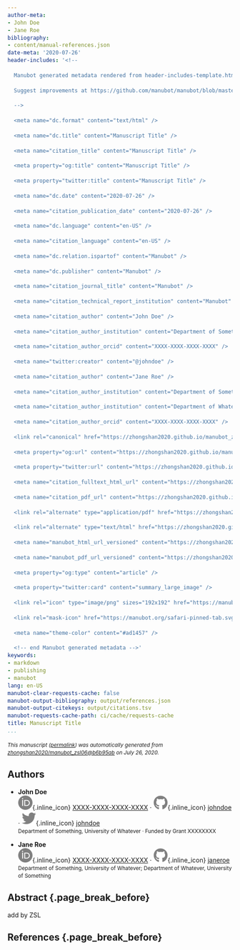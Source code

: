 ```yaml
---
author-meta:
- John Doe
- Jane Roe
bibliography:
- content/manual-references.json
date-meta: '2020-07-26'
header-includes: '<!--

  Manubot generated metadata rendered from header-includes-template.html.

  Suggest improvements at https://github.com/manubot/manubot/blob/master/manubot/process/header-includes-template.html

  -->

  <meta name="dc.format" content="text/html" />

  <meta name="dc.title" content="Manuscript Title" />

  <meta name="citation_title" content="Manuscript Title" />

  <meta property="og:title" content="Manuscript Title" />

  <meta property="twitter:title" content="Manuscript Title" />

  <meta name="dc.date" content="2020-07-26" />

  <meta name="citation_publication_date" content="2020-07-26" />

  <meta name="dc.language" content="en-US" />

  <meta name="citation_language" content="en-US" />

  <meta name="dc.relation.ispartof" content="Manubot" />

  <meta name="dc.publisher" content="Manubot" />

  <meta name="citation_journal_title" content="Manubot" />

  <meta name="citation_technical_report_institution" content="Manubot" />

  <meta name="citation_author" content="John Doe" />

  <meta name="citation_author_institution" content="Department of Something, University of Whatever" />

  <meta name="citation_author_orcid" content="XXXX-XXXX-XXXX-XXXX" />

  <meta name="twitter:creator" content="@johndoe" />

  <meta name="citation_author" content="Jane Roe" />

  <meta name="citation_author_institution" content="Department of Something, University of Whatever" />

  <meta name="citation_author_institution" content="Department of Whatever, University of Something" />

  <meta name="citation_author_orcid" content="XXXX-XXXX-XXXX-XXXX" />

  <link rel="canonical" href="https://zhongshan2020.github.io/manubot_zsl06/" />

  <meta property="og:url" content="https://zhongshan2020.github.io/manubot_zsl06/" />

  <meta property="twitter:url" content="https://zhongshan2020.github.io/manubot_zsl06/" />

  <meta name="citation_fulltext_html_url" content="https://zhongshan2020.github.io/manubot_zsl06/" />

  <meta name="citation_pdf_url" content="https://zhongshan2020.github.io/manubot_zsl06/manuscript.pdf" />

  <link rel="alternate" type="application/pdf" href="https://zhongshan2020.github.io/manubot_zsl06/manuscript.pdf" />

  <link rel="alternate" type="text/html" href="https://zhongshan2020.github.io/manubot_zsl06/v/b6b95ab93cd1e869ec01f73fb41c89926bd2eb4b/" />

  <meta name="manubot_html_url_versioned" content="https://zhongshan2020.github.io/manubot_zsl06/v/b6b95ab93cd1e869ec01f73fb41c89926bd2eb4b/" />

  <meta name="manubot_pdf_url_versioned" content="https://zhongshan2020.github.io/manubot_zsl06/v/b6b95ab93cd1e869ec01f73fb41c89926bd2eb4b/manuscript.pdf" />

  <meta property="og:type" content="article" />

  <meta property="twitter:card" content="summary_large_image" />

  <link rel="icon" type="image/png" sizes="192x192" href="https://manubot.org/favicon-192x192.png" />

  <link rel="mask-icon" href="https://manubot.org/safari-pinned-tab.svg" color="#ad1457" />

  <meta name="theme-color" content="#ad1457" />

  <!-- end Manubot generated metadata -->'
keywords:
- markdown
- publishing
- manubot
lang: en-US
manubot-clear-requests-cache: false
manubot-output-bibliography: output/references.json
manubot-output-citekeys: output/citations.tsv
manubot-requests-cache-path: ci/cache/requests-cache
title: Manuscript Title
...
```







<small><em>
This manuscript
([permalink](https://zhongshan2020.github.io/manubot_zsl06/v/b6b95ab93cd1e869ec01f73fb41c89926bd2eb4b/))
was automatically generated
from [zhongshan2020/manubot_zsl06@b6b95ab](https://github.com/zhongshan2020/manubot_zsl06/tree/b6b95ab93cd1e869ec01f73fb41c89926bd2eb4b)
on July 26, 2020.
</em></small>

## Authors



+ **John Doe**<br>
    ![ORCID icon](images/orcid.svg){.inline_icon}
    [XXXX-XXXX-XXXX-XXXX](https://orcid.org/XXXX-XXXX-XXXX-XXXX)
    · ![GitHub icon](images/github.svg){.inline_icon}
    [johndoe](https://github.com/johndoe)
    · ![Twitter icon](images/twitter.svg){.inline_icon}
    [johndoe](https://twitter.com/johndoe)<br>
  <small>
     Department of Something, University of Whatever
     · Funded by Grant XXXXXXXX
  </small>

+ **Jane Roe**<br>
    ![ORCID icon](images/orcid.svg){.inline_icon}
    [XXXX-XXXX-XXXX-XXXX](https://orcid.org/XXXX-XXXX-XXXX-XXXX)
    · ![GitHub icon](images/github.svg){.inline_icon}
    [janeroe](https://github.com/janeroe)<br>
  <small>
     Department of Something, University of Whatever; Department of Whatever, University of Something
  </small>



## Abstract {.page_break_before}
add by ZSL



## References {.page_break_before}

<!-- Explicitly insert bibliography here -->
<div id="refs"></div>
